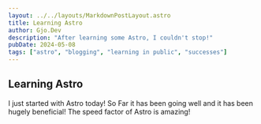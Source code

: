```yaml
---
layout: ../../layouts/MarkdownPostLayout.astro
title: Learning Astro
author: Gjo.Dev
description: "After learning some Astro, I couldn't stop!"
pubDate: 2024-05-08
tags: ["astro", "blogging", "learning in public", "successes"]
---
```

## Learning Astro

I just started with Astro today! So Far it has been going well and it has been hugely beneficial! The speed factor of Astro is amazing!